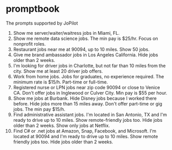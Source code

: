 # promptbook
The prompts supported by JoPilot 

1. Show me server/waiter/waitress jobs in Miami, FL.
2. Show me remote data science jobs. The min pay is $25/hr. Focus on nonprofit roles.
3. Restaurant jobs near me at 90094, up to 10 miles. Show 50 jobs.
4. Give me brand ambassador jobs in Los Angeles California. Hide jobs older than 2 weeks.
5. I'm looking for driver jobs in Charlotte, but not far than 10 miles from the city. Show me at least 20 driver job offers.
6. Work from home jobs. Jobs for graduates, no experience required. The minimum rate is $15/h. Part-time or full-time.
7. Registered nurse or LPN jobs near zip code 90094 or close to Venice CA. Don't offer jobs in Inglewood or Culver City. Min pay is $55 per hour.
8. Show me jobs at Burbank. Hide Disney jobs because I worked there before. Hide jobs more than 15 miles away. Don't offer part-time or gig jobs. The min pay $15/h.
9. Find administrative assistant jobs. I'm located in San Antonio, TX and I'm ready to drive up to 10 miles. Show remote-friendly jobs too. Hide jobs older than 2 weeks. Show only jobs at Netflix.
10. Find C# or .net jobs at Amazon, Snap, Facebook, and Microsoft. I'm located at 90094 and I'm ready to drive up to 10 miles. Show remote friendly jobs too. Hide jobs older than 2 weeks.

